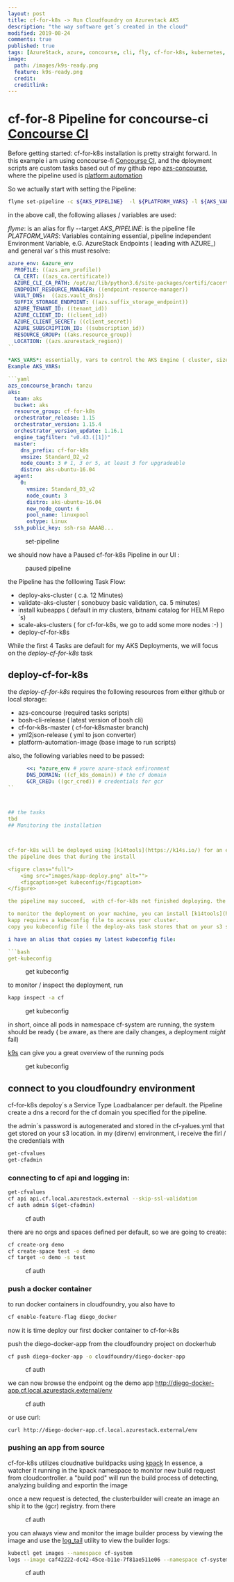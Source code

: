 ```yaml
---
layout: post
title: cf-for-k8s -> Run Cloudfoundry on Azurestack AKS
description: "the way software get´s created in the cloud"
modified: 2019-08-24
comments: true
published: true
tags: [AzureStack, azure, concourse, cli, fly, cf-for-k8s, kubernetes, cloudfoundry]
image:
  path: /images/k9s-ready.png
  feature: k9s-ready.png
  credit: 
  creditlink: 
---
```


# cf-for-8 Pipeline for concourse-ci [Concourse CI](https://concourse-ci.org/) 

Before getting started:
cf-for-k8s installation is pretty straight forward. In this example i am using concourse-fi [Concourse CI](https://concourse-ci.org/), and the dployment scripts are custom tasks based out of my github repo [azs-concourse](https://github.com/bottkars/azs-concourse/tree/tanzu), where the pipeline used is [platform automation](https://raw.githubusercontent.com/bottkars/platform-automation/tanzu/pipeline_azurestack_aksengine.yml)

So we actually start with setting the Pipeline:

```bash
flyme set-pipeline -c ${AKS_PIPELINE}  -l ${PLATFORM_VARS} -l ${AKS_VARS} -p ${AKS_CLUSTER} -v cf_k8s_domain=cf.local.azurestack.external
```
in the above call, the following aliases / variables are used:

*flyme*:  is an alias for fly --target
*AKS_PIPELINE*: is the pipeline file
*PLATFORM_VARS*: Variables containing essential, pipeline independent Environment Variable, e.G. AzureStack Endpoints ( leading with AZURE_) and general var´s 
  this must resolve:
  ```yaml
  azure_env: &azure_env
    PROFILE: ((azs.arm_profile))
    CA_CERT: ((azs_ca.certificate))
    AZURE_CLI_CA_PATH: /opt/az/lib/python3.6/site-packages/certifi/cacert.pem
    ENDPOINT_RESOURCE_MANAGER: ((endpoint-resource-manager))
    VAULT_DNS:  ((azs.vault_dns))
    SUFFIX_STORAGE_ENDPOINT: ((azs.suffix_storage_endpoint))
    AZURE_TENANT_ID: ((tenant_id))
    AZURE_CLIENT_ID: ((client_id))
    AZURE_CLIENT_SECRET: ((client_secret))
    AZURE_SUBSCRIPTION_ID: ((subscription_id))
    RESOURCE_GROUP: ((aks.resource_group))
    LOCATION: ((azs.azurestack_region))
  ``  

*AKS_VARS*: essentially, vars to control the AKS Engine ( cluster, size etc.. )
Example AKS_VARS:

```yaml
azs_concourse_branch: tanzu
aks:
    team: aks
    bucket: aks
    resource_group: cf-for-k8s
    orchestrator_release: 1.15
    orchestrator_version: 1.15.4
    orchestrator_version_update: 1.16.1
    engine_tagfilter: "v0.43.([1])"
    master:
      dns_prefix: cf-for-k8s
      vmsize: Standard_D2_v2
      node_count: 3 # 1, 3 or 5, at least 3 for upgradeable
      distro: aks-ubuntu-16.04
    agent:
      0:
        vmsize: Standard_D3_v2
        node_count: 3
        distro: aks-ubuntu-16.04
        new_node_count: 6
        pool_name: linuxpool
        ostype: Linux
    ssh_public_key: ssh-rsa AAAAB... 
  ```
<figure class="full">
	<img src="images/cf_for_k8s_set_pipeline.png" alt="">
	<figcaption>set-pipeline</figcaption>
</figure>  

we should now have a Paused cf-for-k8s Pipeline in our UI :

<figure class="full">
	<img src="images/cf_for_k8s_pused_pipeline.png" alt="">
	<figcaption>paused pipeline</figcaption>
</figure>  

the Pipeline has the folllowing Task Flow:

- deploy-aks-cluster ( c.a. 12 Minutes)
- validate-aks-cluster ( sonobuoy basic validation, ca. 5 minutes)
- install kubeapps ( default in my clusters, bitnami catalog for HELM Repo´s)
- scale-aks-clusters ( for cf-for-k8s, we go to add some more nodes :-) )
- deploy-cf-for-k8s

While the first 4 Tasks are default for my AKS Deployments, we will focus on the *deploy-cf-for-k8s* task

## deploy-cf-for-k8s

the *deploy-cf-for-k8s*  requires the following resources from either github or local storage:
- azs-concourse (required tasks scripts)
- bosh-cli-release ( latest version of bosh cli)
- cf-for-k8s-master ( cf-for-k8smaster branch)
- yml2json-release ( yml to json converter)
- platform-automation-image (base image to run scripts)

also, the following variables need to be passed:

```yaml
      <<: *azure_env # youre azure-stack enfironment 
      DNS_DOMAIN: ((cf_k8s_domain)) # the cf domain
      GCR_CRED: ((gcr_cred)) # credentials for gcr
``     



## the tasks
tbd
## Monitoring the installation



cf-for-k8s will be deployed using [k14tools](https://k14s.io/) for an easy composable deployment.
the pipeline does that during the install

<figure class="full">
	<img src="images/kapp-deploy.png" alt="">
	<figcaption>get kubeconfig</figcaption>
</figure>

the pipeline may succeed,  with cf-for-k8s not finished deploying. the deployment time varies on multiple factors including internet speed. however, the kapp deployment may still be ongoing when the pipeline is finished.

to monitor the deployment on your machine, you can install [k14tools](https://k14s.io/) on your machine following the instructions on their site. 
kapp requires a kubeconfig file to access your cluster.
copy you kubeconfig file ( the deploy-aks task stores that on your s3 store after deployment)

i have an alias that copies my latest kubeconfig file:

```bash
get-kubeconfig
```
<figure class="full">
	<img src="images/get-kubeconfig.png" alt="">
	<figcaption>get kubeconfig</figcaption>
</figure>

to monitor / inspect the deployment, run

```bash
kapp inspect -a cf
```
<figure class="full">
	<img src="images/kapp-inspect.png" alt="">
	<figcaption>get kubeconfig</figcaption>
</figure>

in short, oince all pods in namespace cf-system are running, the system should be ready ( be aware, as there are daily changes, a deployment *might* fail)

[k9s](https://k9scli.io/) can give you a great overview of the running pods

<figure class="full">
	<img src="images/k9s-ready.png" alt="">
	<figcaption>get kubeconfig</figcaption>
</figure>

## connect to you cloudfoundry environment

cf-for-k8s depoloy´s a Service Type Loadbalancer per default.
the Pipeline create a dns a record for the cf domain you specified for the pipeline.

the admin´s password is autogenerated and stored in the cf-yalues.yml that get stored on your s3 location.
in my (direnv) environment, i receive the firl / the credentials   with

```bash
get-cfvalues
get-cfadmin
```

### connecting to cf api and logging in:

```bash
get-cfvalues
cf api api.cf.local.azurestack.external --skip-ssl-validation
cf auth admin $(get-cfadmin)
```

<figure class="full">
	<img src="images/cf-auth.png" alt="">
	<figcaption>cf auth</figcaption>
</figure>

there are no orgs and spaces defined per default, so we are going to create:
```bash
cf create-org demo
cf create-space test -o demo
cf target -o demo -s test
```

<figure class="full">
	<img src="/images/create-org.png" alt="">
	<figcaption>cf auth</figcaption>
</figure>

### push a docker container

to run docker containers in cloudfoundry, you also have to 
```bash
cf enable-feature-flag diego_docker
```

now it is time deploy our first docker container to cf-for-k8s

push the diego-docker-app from the cloudfoundry project on dockerhub

```bash
cf push diego-docker-app -o cloudfoundry/diego-docker-app
```

<figure class="full">
	<img src="images/diego-docker-app.png" alt="">
	<figcaption>cf auth</figcaption>
</figure>


we can now browse the endpoint og the demo app http://diego-docker-app.cf.local.azurestack.external/env

<figure class="full">
	<img src="/images/cf-diego-docker-browser.png" alt="">
	<figcaption>cf auth</figcaption>
</figure>

or use curl:

```
curl http://diego-docker-app.cf.local.azurestack.external/env
```


### pushing an app from source
cf-for-k8s utilizes cloudnative buildpacks using [kpack](https://github.com/pivotal/kpack)
In essence, a watcher it running in the kpack namespace to monitor new build request from cloudcontroller.
a "build pod" will run the build process of detecting, analyzing building and exportin the image

once a new request is detected, the clusterbuilder will create an image an ship it to the (gcr) registry.
from there

<figure class="full">
	<img src="/images/cf-build-pod.png" alt="">
	<figcaption>cf auth</figcaption>
</figure>

you can always view and monitor the image builder process by viewing the image and use the [log_tail](https://github.com/pivotal/kpack/blob/master/docs/logs.md) utility to view the builder logs:

```bash
kubectl get images --namespace cf-system
logs --image caf42222-dc42-45ce-b11e-7f81ae511e06 --namespace cf-system
```

<figure class="full">
	<img src="/images/image_and_log.png" alt="">
	<figcaption>cf auth</figcaption>
</figure>
